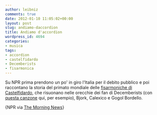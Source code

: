 ```yaml
---
author: leibniz
comments: true
date: 2012-01-10 11:05:02+00:00
layout: post
slug: andiamo-daccordion
title: Andiamo d'accordion
wordpress_id: 4694
categories:
- musica
tags:
- accordion
- castelfidardo
- Decemberists
- fisarmonica
---
```


Su NPR prima prendono un po' in giro l'Italia per il debito pubblico e poi raccontano la storia del primato mondiale delle [fisarmoniche di Castelfidardo](http://www.npr.org/2012/01/09/144809351/italys-accordion-industry-tiny-and-thriving), che risuonano nelle orecchie dei fan di Decemberists (con [questa canzone](http://www.youtube.com/watch?v=5Sw61oITuts) qui, per esempio), Bjork, Calexico e Gogol Bordello.

{NPR via [The Morning News](http://www.themorningnews.org/archive/headlines/2012/01/09)}
